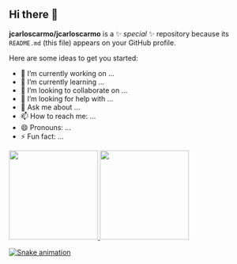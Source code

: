 ## Hi there 👋


**jcarloscarmo/jcarloscarmo** is a ✨ _special_ ✨ repository because its `README.md` (this file) appears on your GitHub profile.

Here are some ideas to get you started:

- 🔭 I’m currently working on ...
- 🌱 I’m currently learning ...
- 👯 I’m looking to collaborate on ...
- 🤔 I’m looking for help with ...
- 💬 Ask me about ...
- 📫 How to reach me: ...
- 😄 Pronouns: ...
- ⚡ Fun fact: ...




<div>

<a href="https://github.com/jcarloscarmo">
<img loading="lazy" height="180em" src="https://github-readme-stats.vercel.app/api/top-langs/?username=jcarloscarmo&layout=compact&langs_count=7&theme=dracula"/>
<img loading="lazy" height="180em" src="https://github-readme-stats.vercel.app/api?username=jcarloscarmo&show_icons=true&theme=dracula&include_all_commits=true&count_private=true"/>
</div>

![Snake animation](https://github.com/jcarloscarmo/jcarloscarmo/blob/output/github-contribution-grid-snake.svg)

